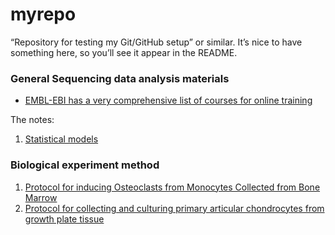 # myrepo
“Repository for testing my Git/GitHub setup” or similar. It’s nice to have something here, so you’ll see it appear in the README.

### General Sequencing data analysis materials 
* [EMBL-EBI has a very comprehensive list of courses for online training](https://www.ebi.ac.uk/training/on-demand)

The notes: 
1. [Statistical models](./Statistical_models.md)


### Biological experiment method
1. [Protocol for inducing Osteoclasts from Monocytes Collected from Bone Marrow](./Biological_experiment_01_BMDM_OC_differention.md)
2. [Protocol for collecting and culturing primary articular chondrocytes from growth plate tissue](./Biological_experiment_02_Growth_plate_AC_isolation_culture.md)

